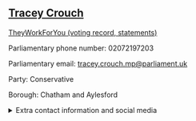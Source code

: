 ## <a href="https://members.parliament.uk/member/3950/contact">Tracey Crouch</a>

<a href="https://www.theyworkforyou.com/mp/24871/tracey_crouch/chatham_and_aylesford">TheyWorkForYou (voting record, statements)</a> 

Parliamentary phone number: 02072197203 

Parliamentary email: tracey.crouch.mp@parliament.uk 

Party: Conservative 

Borough: Chatham and Aylesford 

<details><summary>Extra contact information and social media</summary> 
<li>Website: https://www.gov.uk/government/organisations/department-for-culture-media-sport</li>
<li>Twitter: https://twitter.com/tracey_crouch</li>
<li>Constituency office phone number: 01634673180</li>
<li>Constituency office email:</li>
<li>Facebook: https://www.facebook.com/TraceyCrouchMp</li>
<li>Instagram:</li>
<li>Youtube:</li>
<li>Linkedin:</li>
<li>Government department phone number:</li>
<li>Government department email:</li>
<li>Threads:</li>
<li>Party office phone number:</li>
<li>Party office email:</li>
<li>Tiktok:</li>
</details>